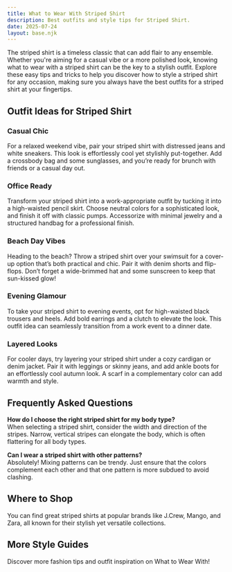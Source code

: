```yaml
---
title: What to Wear With Striped Shirt
description: Best outfits and style tips for Striped Shirt.
date: 2025-07-24
layout: base.njk
---
```


The striped shirt is a timeless classic that can add flair to any ensemble. Whether you're aiming for a casual vibe or a more polished look, knowing what to wear with a striped shirt can be the key to a stylish outfit. Explore these easy tips and tricks to help you discover how to style a striped shirt for any occasion, making sure you always have the best outfits for a striped shirt at your fingertips.

## Outfit Ideas for Striped Shirt

### Casual Chic
For a relaxed weekend vibe, pair your striped shirt with distressed jeans and white sneakers. This look is effortlessly cool yet stylishly put-together. Add a crossbody bag and some sunglasses, and you’re ready for brunch with friends or a casual day out.

### Office Ready
Transform your striped shirt into a work-appropriate outfit by tucking it into a high-waisted pencil skirt. Choose neutral colors for a sophisticated look, and finish it off with classic pumps. Accessorize with minimal jewelry and a structured handbag for a professional finish.

### Beach Day Vibes
Heading to the beach? Throw a striped shirt over your swimsuit for a cover-up option that’s both practical and chic. Pair it with denim shorts and flip-flops. Don’t forget a wide-brimmed hat and some sunscreen to keep that sun-kissed glow!

### Evening Glamour
To take your striped shirt to evening events, opt for high-waisted black trousers and heels. Add bold earrings and a clutch to elevate the look. This outfit idea can seamlessly transition from a work event to a dinner date.

### Layered Looks
For cooler days, try layering your striped shirt under a cozy cardigan or denim jacket. Pair it with leggings or skinny jeans, and add ankle boots for an effortlessly cool autumn look. A scarf in a complementary color can add warmth and style.

## Frequently Asked Questions

**How do I choose the right striped shirt for my body type?**  
When selecting a striped shirt, consider the width and direction of the stripes. Narrow, vertical stripes can elongate the body, which is often flattering for all body types.

**Can I wear a striped shirt with other patterns?**  
Absolutely! Mixing patterns can be trendy. Just ensure that the colors complement each other and that one pattern is more subdued to avoid clashing.

## Where to Shop

You can find great striped shirts at popular brands like J.Crew, Mango, and Zara, all known for their stylish yet versatile collections.

## More Style Guides

Discover more fashion tips and outfit inspiration on What to Wear With!
